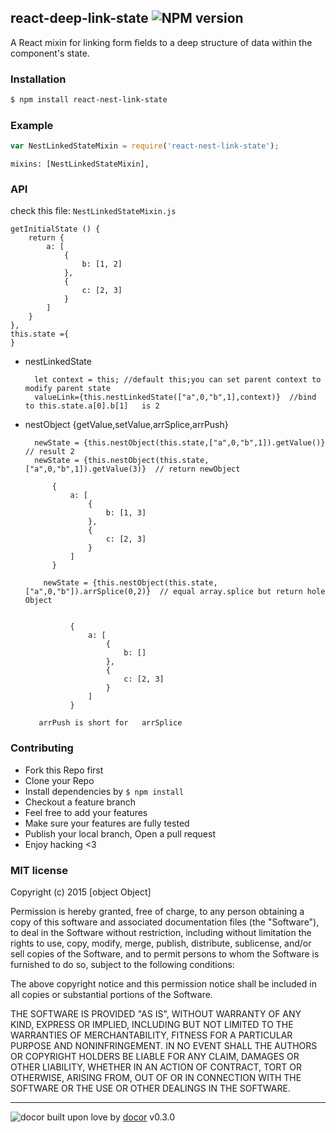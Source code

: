 ## react-deep-link-state ![NPM version](https://img.shields.io/npm/v/react-deep-link-state.svg?style=flat)

A React mixin for linking form fields to a deep structure of data within the component&#39;s state.

### Installation
```bash
$ npm install react-nest-link-state
```

### Example
```js
var NestLinkedStateMixin = require('react-nest-link-state');
```

    mixins: [NestLinkedStateMixin],

### API

check this file: `NestLinkedStateMixin.js`
    
    getInitialState () {
        return {
            a: [
                {
                    b: [1, 2]
                },
                {
                    c: [2, 3]
                }
            ]
        }
    },
    this.state ={
    }
    
* nestLinkedState
    
        let context = this; //default this;you can set parent context to modify parent state  
        valueLink={this.nestLinkedState(["a",0,"b",1],context)}  //bind to this.state.a[0].b[1]   is 2
        
* nestObject {getValue,setValue,arrSplice,arrPush}
        
        newState = {this.nestObject(this.state,["a",0,"b",1]).getValue()}  // result 2
        newState = {this.nestObject(this.state,["a",0,"b",1]).getValue(3)}  // return newObject
        
            {
                a: [
                    {
                        b: [1, 3]
                    },
                    {
                        c: [2, 3]
                    }
                ]
            }
                    
          newState = {this.nestObject(this.state,["a",0,"b"]).arrSplice(0,2)}  // equal array.splice but return hole Object

            
                {
                    a: [
                        {
                            b: []
                        },
                        {
                            c: [2, 3]
                        }
                    ]
                }
                
         arrPush is short for   arrSplice   
                
### Contributing
- Fork this Repo first
- Clone your Repo
- Install dependencies by `$ npm install`
- Checkout a feature branch
- Feel free to add your features
- Make sure your features are fully tested
- Publish your local branch, Open a pull request
- Enjoy hacking <3

### MIT license
Copyright (c) 2015 [object Object]

Permission is hereby granted, free of charge, to any person obtaining a copy
of this software and associated documentation files (the &quot;Software&quot;), to deal
in the Software without restriction, including without limitation the rights
to use, copy, modify, merge, publish, distribute, sublicense, and/or sell
copies of the Software, and to permit persons to whom the Software is
furnished to do so, subject to the following conditions:

The above copyright notice and this permission notice shall be included in
all copies or substantial portions of the Software.

THE SOFTWARE IS PROVIDED &quot;AS IS&quot;, WITHOUT WARRANTY OF ANY KIND, EXPRESS OR
IMPLIED, INCLUDING BUT NOT LIMITED TO THE WARRANTIES OF MERCHANTABILITY,
FITNESS FOR A PARTICULAR PURPOSE AND NONINFRINGEMENT. IN NO EVENT SHALL THE
AUTHORS OR COPYRIGHT HOLDERS BE LIABLE FOR ANY CLAIM, DAMAGES OR OTHER
LIABILITY, WHETHER IN AN ACTION OF CONTRACT, TORT OR OTHERWISE, ARISING FROM,
OUT OF OR IN CONNECTION WITH THE SOFTWARE OR THE USE OR OTHER DEALINGS IN
THE SOFTWARE.

---
![docor]()
built upon love by [docor](git+https://github.com/turingou/docor.git) v0.3.0
